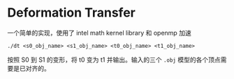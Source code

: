 # Deformation Transfer

一个简单的实现，使用了 intel math kernel library 和 openmp 加速

```
./dt <s0_obj_name> <s1_obj_name> <t0_obj_name> <t1_obj_name>
```

按照 S0 到 S1 的变形，将 t0 变为 t1 并输出。输入的三个 `.obj` 模型的各个顶点需要是已对齐的。